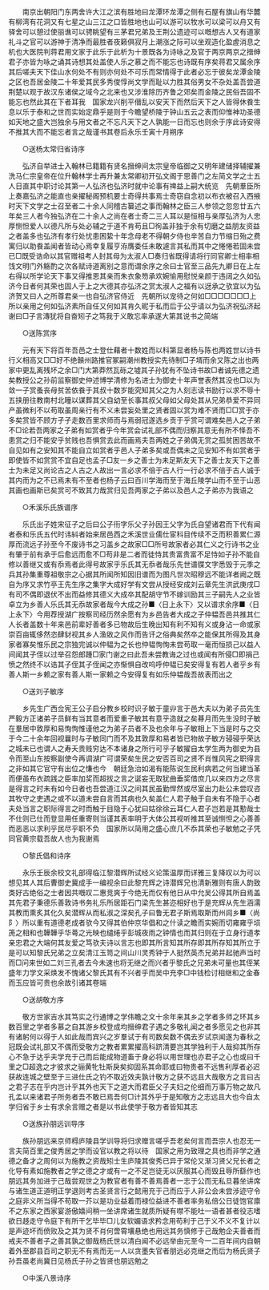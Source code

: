 <!-- { "loadSidebar": true } -->
　　南京出朝阳门东两舍许大江之滨有胜地曰龙潭环龙潭之侧有石屋有旗山有华麓有柳湾有花洞又有七星之山三江之口皆胜地也山可以游可以牧水可以梁可以舟又有驿舍可以憩过使丽谯可以骋眺望有三茅君兄弟及王荆公遗迹可以嘅想古人又有道家礼斗之官可以游神于清净而最胜者夜籁俱寂月上潮涨之际可以坐观造化盈虗消息之机也大医院判蒋君用文家于此乐于此析为十景既各为诗咏之及官于两京两京之搢绅君子亦皆为咏之诵其诗想其处盖使人乐之慕之而不能忘也诗既有序矣蒋君又属余序其后嗟夫天下佳山水何处不有则亦何处不可乐而常情得于此者必忘于彼矣龙潭金陵之区也吾居金陵二十年爱其民多秀俊惇尚文学而耻以力胜其俗男女不杂处盖吾尝道荆楚以观于故汉东诸侯之域今之北来也又涉淮除历齐鲁之郊矣而金陵之民俗吾固不能忘也然此其在下者耳我　国家龙兴削平僣乱以安天下而然后天下之人皆得休飬生息以乐于泰和之世而实始定鼎乎是则于今瞻望桥陵于钟山五云之表而仰惟神功圣德如天地之盛大岂独余与用文者之不忘凡天下之人孰能一日而忘也则余于序此诗安得不推其大而不能忘者言之哉谨书其卷后永乐壬寅十月朔序 

　　○送杨太常归省诗序 

　　弘济自举进士入翰林已籍籍有贤名搢绅间太宗皇帝临御之又明年建储择辅擢兼洗马仁宗皇帝在位升翰林学士再升兼太常卿初开弘文阁于思善门之左简文学之士五人日直其中职讨论其第一人弘济也弘济时就中论事有禆益上嗣大统览　先朝羣臣所上奏嘉弘济之能直也亲擢秘阁预机要士奇得共事焉士奇窃自念初以布衣被召入西掖时天下文学之士召至者二十余人同稽古纂述之事而翰林之臣三人参领之忽忽廿五六年矣三人者今独弘济在二十余人之尚在者士奇二三人耳以是恒相与亲厚弘济为人忠厚恻怛爱人以德凡所与处必辅之于道不肯苟且□徇盖非独于余有切磨之益朋友资益之者盖多也弘济有孝行处忧患困絷十年念母老不得朝夕侍也辛苦自力节缩日殆之费寓归以助飬盖闻者皆动心焉幸复履亨洊膺委任未敢遽言其私而其中之惓惓若固未尝已□既受诰命以其官赠祖考人封其母为太淑人□奏归省既得请将行同官卿士相率相饯文明门外觞酌之次各赋诗道离别之意而谓余序之余曰士官至三品先九卿日在上左右得以所学论天下事又得推恩其亲而朱衣象笏承欢婉愉用慰悦亲颜于违阔之久如弘济今日者何其荣也固人于上之大德其亦弘济之赏太淑人之福有以迓承之欤宜以为弘济贺又曰人之所尊君亲一也自弘济官侍近　先朝所以宠待之何如□□□□□□□上所以亲用之何如弘济素所自任又何如其肯久昵于私而后于公乎请以为弘济祝弘济起谢曰□子言漙犹将自奋矧子之笃我于义敢忘率承遂大第其说书之简端 

　　○送陈赏序 

　　元有天下将百年吾邑之士登仕藉者十数姓而以科第显者杨与陈也两姓世以诗书行义相高又□□好不绝贑州路推官冢嗣潮州教授实先待制□子壻而余又陈之出也两家中更乱离残坏之余□门大第莽然瓦砾之墟其子孙犹有不坠诗书故□者诚先德之遗矣教授公之孙前监察御史仲述博学清修为名进士为御史十年声誉表然其没也□以为敛一子赏蚤丧母贫苦依飬于其叔十数岁能究知其父之为人刻志读书励行以求不辱十五挟册往教南村北曈以谋葬其父自幼至长事其叔父母如父母处其从兄弟恭爱不异同产虽微利不以苟取虽周亲行有不义未尝妄处里之贤者固以赏为难不贤而□□赏于亦多矣赏皆不顾方孑孑走数百里求师而与焉弱冠遂选乡贡于乎赏可谓难矣邑人之子弟不□论若吾两家之子弟有如赏者乎今年赏会试礼部不偶而归察其意无有所不怿吾不患赏之归不能安乎贫贱也吾惧赏去此而画焉夫吾两姓之子弟偶无赏之孤贫困苦故不自见如有之安知其不能自立如赏者乎邑人子弟多矣或吾偶未之见安知不有如赏者乎即使皆不如赏赏不宜自足也孟子□友一乡之善士为未足斯友天下之善士友天下之善士为未足又尚论古之人古之人故出一言必求不倍于古人行一行必求不倍于古人诚于其内而为之不已焉未有不至者也杨子云曰百川学海而至于海丘陵学山而不至于山恶其画也画斯已矣赏可不致其力哉赏归见吾两家之子弟以及邑人之子弟亦为我语之 

　　○禾溪乐氏族谱序 

　　乐氏出子姓宋征子之后曰公子衎字乐父子孙因王父字为氏自望诸君而下代有闻者泰和乐氏五代时讳紏者始来居邑西之禾溪世业儒仕宦科目传续不乏而积善累仁源厚而流远子孙至今不废诗书之习盖乡之故家□□所号故家者必其仁义之行诗书之业有肇于前有承于后愈远而愈不□苟非是二者而徒恃其贵富贵富不足恃如子孙不能自修以善继又或有忝焉者此得号故家乎乐氏其无忝者哉乐先世谱牒文字悉毁于元季之兵其孙集重尊祖敬宗之心据其所闻所知因旧谱而为图凡世次昭穆远不能详者阙之既自为序又求竹亭王先生序之集字大成好学有文尝从授经安成刘云章先生洪武庚戌□有司不偶即退伏不出而益修其德义大成卒其配胡守节不嫁训励其三子嗣先人之业皆卓立为乡善人乐氏其无忝故家者哉今大成之孙■〈日上永下〉又以谱求余序■〈日上永下〉今用荐授湖广按察司经历然余愿有为乡邑告者大成之子仲韫吾邑共推其仁人长者盖数十年来邑前辈好善者多已物故后生晚出知有利不知有义或身沾一命或家崇百亩辄侈然恣肆豺视其乡人渔敓之风作而告讦之俗典矣然卒之能保其所得及其身家者寡矣惟乐民之宗独完诚以仲韫为之长也仲韫恂恂未尝苟取一毫而恒损己以益人间闻其子侄以过举召怨郎踵□家门谢之曰此吾未尝教诲之过也或闻有所侵□即捐己愤之然终不以诰其子侄其子侄闻之亦惭惧自改呜呼仲韫已矣安得复有若人者乎乡有善人斯一乡赖之家有善人斯一家赖之今安得复有如乐仲韫哉吾故表而出之 

　　○送刘子敏序 

　　乡先生广西佥宪王公子启分教乡校时识子敏于童丱言于邑大夫以为弟子员先生严毅方正诸弟子员鲜有当其意者而爱重子敏其有意乎造就之矣朞月而先生没时子敏在羣居中敦厚和易恂恂惟谨他之为弟子员者不及也余年与子敏相上下当是时与之交于今二十余年回视曩时与子敏同门而不及其敦厚和易者皆已物故子敏方骎骎乎荣达之城未已也谓人之寿夭贵贱穷达不本诸身之所行可乎子敏擢自太学生两为御史为县令而至山东按察副使今再调湖广可谓荣矣生民之安否百司之贤不肖惟风宪之职得言之非如其它官守有出位之慊也今　朝廷急治如渴有能陈说生民利病若之何当建当革而便虽布衣疏践之臣率加奖而超拔之言之诞妄无取犹曲垂奖借庶几以来四方之尽言是得言之时未有如今日者也吾尝道江汉之间其民虽勤悍然或尽室出力赴公未尝叹咨其牧守之吏遇之或不以道未尝自言而其病也久矣盖仁人君子触于自未有不隐于心者夫处当言之职际得言之时而触于目隐于心犹曰姑徐徐云耳仁人君子岂若是其懃哉士不仕则已仕而登显用任重寄则当谨其表率明于大体公其视听推其至诚恻怛之心善善而恶恶以求利乎民尽乎职不负　国家所以简用之盛心庶几不忝其荣也子敏勉之子凭同官黄宗载吾故人也为我谢焉 

　　○黎氏倡和诗序 

　　永乐壬辰余校文礼部得临江黎潜辉所试经义论策温厚而详雅三复降叹以为可以想见其人其后曹御史冀成手一编视余曰此黎充辉之诗潜辉兄也清新雅则有唐人韵致类好古绝俗之士者因共嘅叹二惠竞爽于今绝无而仅有他日从中允吴公得其所自焉盖其先君子秉德乐善敦诗书务礼乐所居距石门梁先生甚迩相好也于是充辉从先生涵濡其教而熏炙其化久矣潜辉从而私淑之深矣孔子曰鲁无君子斯焉取斯而州闾乡■〈尚阝〉所以重有道德老成者欤今又得其伯仲京华倡和之什读之瞻而实婉而切雍雍乎埙箎之相和也韡韡乎华蕚之光映也缱绻乎彭城夜雨之钟情也而其归则在于立身行道孝亲忠君之大端何其友爱之笃欤夫诗以言志也即其所言知其所存即其所存知其所立于是可以知黎氏兄弟之立矣清江玉笥之间山川灵秀钟于人挺然英杰兄弟并起驰声当时而□问来世如二刘三孔者去今未速也将无继之而兴者乎黎氏之兄弟未可量也其侄某盛年力学文采焕发不愧诸父黎氏其有不兴者乎而吴中充李□中钱检讨相继和之金春而玉应皆可贵也余故引诸其卷端 

　　○送胡敬方序 

　　敬方世家吉水其笃实之行通博之学伟瞻之文十余年来其乡之学者多师之环其乡数百里之学者多慕之自其游乡校登成均搢绅君子遇之多敬礼闻之者多愿见之也非其有诸躬何以得于人如此哉而宾兴之岁羣试于有司数矣数不偶去岁试京闻遂为春秋之冠既会试礼部又不偶而受敬方之教者累累擢高科跻清要岂其学独利于人哉抑其所存心不急于达乎夫学充于己而后能成物道畜于身必将以用世理也亦君子之心也或曰千里之□超逸之才彼求之骊黄牝牡斯戾矣抑固系其命耶或曰物贵者不远售利厚者必迟获故连城之壁至于三进仕氏之钓不取近效夫孰计敬方之获不远且大哉敬方之言曰古之君子志在乎内岂计乎其外也天下之道大而君臣父子夫妇之伦细而万事万物之故凡孔孟以来诸君子所务者吾不敢已焉吾何□计其外乎于是知敬方之志远且大也今自太学归省于乡士有求余言赠之者是以书此使学于敬方者皆知其志 

　　○送族孙朋远训导序 

　　族孙朋远来京师棏庐陵县学训导将归求赠言嗟乎吾老矣何言而吾宗人也忍无一言夫简百里之俊秀居之学而设官以教之将以待　国家之用为致理之具也而非学之通德之备才之周何以为施教之资哉矧士生庐陵其俊秀已异于常伦又渐习贤父兄长者之化导有素如施教者之学之德之才或有一之不足岂徒无以厌服其心而毁且辱所繇作也朋远其务加进于己哉尝观世之为教官者有善不善焉善者一志于公而无私旦暮坐讲席与诸生道正道明正学退则考古圣贤言行之懿用充于己而应于人非公会未尝涉迹守令之庭非义所当得不苟取一芥以是功业益着而禄位益进不善者率务私倍公日徒饱官廪不之东家之西家宴游傲嬉间稍一坐讲席诸生就质所疑有噤不能吐一语者甚者役志嗜欲日趍走守令庭下有所干乞毕毕□儿女软媚语求矜念用苟利于己于义不义不复计以是声迹坏而偾败及之其为贤不肖何啻霄壤悬绝也用远其务慎修于己哉勉企夫善者而戒夫不善者子之善其孰之御哉杨氏世以清白闻不必远举由元至今一二百年间内自朝着外至郡县百司之职无不有焉而无一人以贪墨失官者朋远必克继之而后为杨氏贤子孙吾虽老尚冀日见杨氏子孙之皆贤也朋远勉之 

　　○中溪八景诗序 

